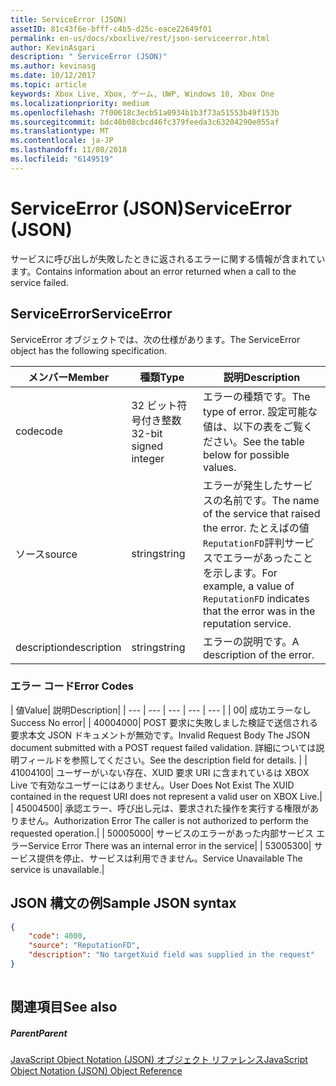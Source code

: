 ```yaml
---
title: ServiceError (JSON)
assetID: 81c43f6e-bfff-c4b5-d25c-eace22649f01
permalink: en-us/docs/xboxlive/rest/json-serviceerror.html
author: KevinAsgari
description: " ServiceError (JSON)"
ms.author: kevinasg
ms.date: 10/12/2017
ms.topic: article
keywords: Xbox Live, Xbox, ゲーム, UWP, Windows 10, Xbox One
ms.localizationpriority: medium
ms.openlocfilehash: 7f00618c3ecb51a0934b1b3f73a51553b49f153b
ms.sourcegitcommit: bdc40b08cbcd46fc379feeda3c63204290e055af
ms.translationtype: MT
ms.contentlocale: ja-JP
ms.lasthandoff: 11/08/2018
ms.locfileid: "6149519"
---
```

# <a name="serviceerror-json"></a><span data-ttu-id="7f4d2-104">ServiceError (JSON)</span><span class="sxs-lookup"><span data-stu-id="7f4d2-104">ServiceError (JSON)</span></span>
<span data-ttu-id="7f4d2-105">サービスに呼び出しが失敗したときに返されるエラーに関する情報が含まれています。</span><span class="sxs-lookup"><span data-stu-id="7f4d2-105">Contains information about an error returned when a call to the service failed.</span></span> 
<a id="ID4EN"></a>

 
## <a name="serviceerror"></a><span data-ttu-id="7f4d2-106">ServiceError</span><span class="sxs-lookup"><span data-stu-id="7f4d2-106">ServiceError</span></span>
 
<span data-ttu-id="7f4d2-107">ServiceError オブジェクトでは、次の仕様があります。</span><span class="sxs-lookup"><span data-stu-id="7f4d2-107">The ServiceError object has the following specification.</span></span>
 
| <span data-ttu-id="7f4d2-108">メンバー</span><span class="sxs-lookup"><span data-stu-id="7f4d2-108">Member</span></span>| <span data-ttu-id="7f4d2-109">種類</span><span class="sxs-lookup"><span data-stu-id="7f4d2-109">Type</span></span>| <span data-ttu-id="7f4d2-110">説明</span><span class="sxs-lookup"><span data-stu-id="7f4d2-110">Description</span></span>| 
| --- | --- | --- | 
| <span data-ttu-id="7f4d2-111">code</span><span class="sxs-lookup"><span data-stu-id="7f4d2-111">code</span></span>| <span data-ttu-id="7f4d2-112">32 ビット符号付き整数</span><span class="sxs-lookup"><span data-stu-id="7f4d2-112">32-bit signed integer</span></span> | <span data-ttu-id="7f4d2-113">エラーの種類です。</span><span class="sxs-lookup"><span data-stu-id="7f4d2-113">The type of error.</span></span> <span data-ttu-id="7f4d2-114">設定可能な値は、以下の表をご覧ください。</span><span class="sxs-lookup"><span data-stu-id="7f4d2-114">See the table below for possible values.</span></span> | 
| <span data-ttu-id="7f4d2-115">ソース</span><span class="sxs-lookup"><span data-stu-id="7f4d2-115">source</span></span>| <span data-ttu-id="7f4d2-116">string</span><span class="sxs-lookup"><span data-stu-id="7f4d2-116">string</span></span> | <span data-ttu-id="7f4d2-117">エラーが発生したサービスの名前です。</span><span class="sxs-lookup"><span data-stu-id="7f4d2-117">The name of the service that raised the error.</span></span> <span data-ttu-id="7f4d2-118">たとえばの値<code>ReputationFD</code>評判サービスでエラーがあったことを示します。</span><span class="sxs-lookup"><span data-stu-id="7f4d2-118">For example, a value of <code>ReputationFD</code> indicates that the error was in the reputation service.</span></span> | 
| <span data-ttu-id="7f4d2-119">description</span><span class="sxs-lookup"><span data-stu-id="7f4d2-119">description</span></span>| <span data-ttu-id="7f4d2-120">string</span><span class="sxs-lookup"><span data-stu-id="7f4d2-120">string</span></span>| <span data-ttu-id="7f4d2-121">エラーの説明です。</span><span class="sxs-lookup"><span data-stu-id="7f4d2-121">A description of the error.</span></span> | 
 
<a id="ID4EBC"></a>

 
### <a name="error-codes"></a><span data-ttu-id="7f4d2-122">エラー コード</span><span class="sxs-lookup"><span data-stu-id="7f4d2-122">Error Codes</span></span>
 
| <span data-ttu-id="7f4d2-123">値</span><span class="sxs-lookup"><span data-stu-id="7f4d2-123">Value</span></span>| <span data-ttu-id="7f4d2-124">説明</span><span class="sxs-lookup"><span data-stu-id="7f4d2-124">Description</span></span>| 
| --- | --- | --- | --- | --- | 
| <span data-ttu-id="7f4d2-125">0</span><span class="sxs-lookup"><span data-stu-id="7f4d2-125">0</span></span>| <span data-ttu-id="7f4d2-126">成功エラーなし</span><span class="sxs-lookup"><span data-stu-id="7f4d2-126">Success No error</span></span>| 
| <span data-ttu-id="7f4d2-127">4000</span><span class="sxs-lookup"><span data-stu-id="7f4d2-127">4000</span></span>| <span data-ttu-id="7f4d2-128">POST 要求に失敗しました検証で送信される要求本文 JSON ドキュメントが無効です。</span><span class="sxs-lookup"><span data-stu-id="7f4d2-128">Invalid Request Body The JSON document submitted with a POST request failed validation.</span></span> <span data-ttu-id="7f4d2-129">詳細については説明フィールドを参照してください。</span><span class="sxs-lookup"><span data-stu-id="7f4d2-129">See the description field for details.</span></span> | 
| <span data-ttu-id="7f4d2-130">4100</span><span class="sxs-lookup"><span data-stu-id="7f4d2-130">4100</span></span>| <span data-ttu-id="7f4d2-131">ユーザーがいない存在、XUID 要求 URI に含まれているは XBOX Live で有効なユーザーにはありません。</span><span class="sxs-lookup"><span data-stu-id="7f4d2-131">User Does Not Exist The XUID contained in the request URI does not represent a valid user on XBOX Live.</span></span>| 
| <span data-ttu-id="7f4d2-132">4500</span><span class="sxs-lookup"><span data-stu-id="7f4d2-132">4500</span></span>| <span data-ttu-id="7f4d2-133">承認エラー、呼び出し元は、要求された操作を実行する権限がありません。</span><span class="sxs-lookup"><span data-stu-id="7f4d2-133">Authorization Error The caller is not authorized to perform the requested operation.</span></span>| 
| <span data-ttu-id="7f4d2-134">5000</span><span class="sxs-lookup"><span data-stu-id="7f4d2-134">5000</span></span>| <span data-ttu-id="7f4d2-135">サービスのエラーがあった内部サービス エラー</span><span class="sxs-lookup"><span data-stu-id="7f4d2-135">Service Error There was an internal error in the service</span></span>| 
| <span data-ttu-id="7f4d2-136">5300</span><span class="sxs-lookup"><span data-stu-id="7f4d2-136">5300</span></span>| <span data-ttu-id="7f4d2-137">サービス提供を停止、サービスは利用できません。</span><span class="sxs-lookup"><span data-stu-id="7f4d2-137">Service Unavailable The service is unavailable.</span></span>| 
   
<a id="ID4EQE"></a>

 
## <a name="sample-json-syntax"></a><span data-ttu-id="7f4d2-138">JSON 構文の例</span><span class="sxs-lookup"><span data-stu-id="7f4d2-138">Sample JSON syntax</span></span>
 

```json
{
    "code": 4000,
    "source": "ReputationFD",
    "description": "No targetXuid field was supplied in the request"
}
    
```

  
<a id="ID4EZE"></a>

 
## <a name="see-also"></a><span data-ttu-id="7f4d2-139">関連項目</span><span class="sxs-lookup"><span data-stu-id="7f4d2-139">See also</span></span>
 
<a id="ID4E2E"></a>

 
##### <a name="parent"></a><span data-ttu-id="7f4d2-140">Parent</span><span class="sxs-lookup"><span data-stu-id="7f4d2-140">Parent</span></span> 

[<span data-ttu-id="7f4d2-141">JavaScript Object Notation (JSON) オブジェクト リファレンス</span><span class="sxs-lookup"><span data-stu-id="7f4d2-141">JavaScript Object Notation (JSON) Object Reference</span></span>](atoc-xboxlivews-reference-json.md)

   